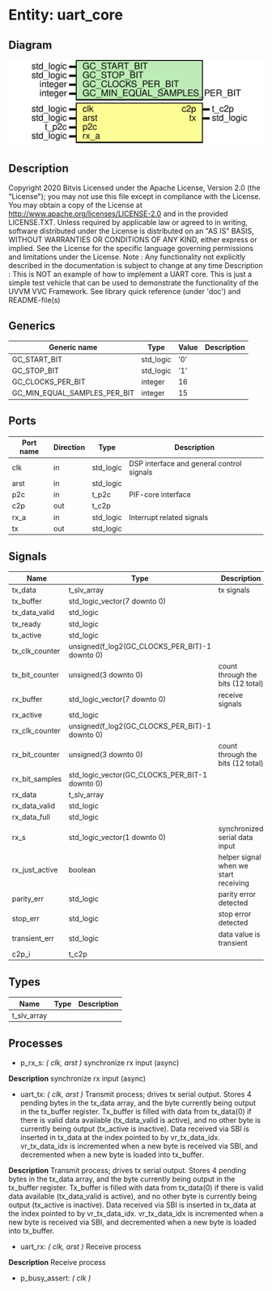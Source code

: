 # Entity: uart_core
## Diagram
![Diagram](uart_core.svg "Diagram")
## Description
Copyright 2020 Bitvis
Licensed under the Apache License, Version 2.0 (the "License"); you may not use this file except in compliance with the License.
You may obtain a copy of the License at http://www.apache.org/licenses/LICENSE-2.0 and in the provided LICENSE.TXT.
Unless required by applicable law or agreed to in writing, software distributed under the License is distributed on
an "AS IS" BASIS, WITHOUT WARRANTIES OR CONDITIONS OF ANY KIND, either express or implied.
See the License for the specific language governing permissions and limitations under the License.
Note : Any functionality not explicitly described in the documentation is subject to change at any time
Description   : This is NOT an example of how to implement a UART core. This is just
                a simple test vehicle that can be used to demonstrate the functionality
                of the UVVM VVC Framework.
                See library quick reference (under 'doc') and README-file(s)
## Generics
| Generic name                 | Type      | Value | Description |
| ---------------------------- | --------- | ----- | ----------- |
| GC_START_BIT                 | std_logic | '0'   |             |
| GC_STOP_BIT                  | std_logic | '1'   |             |
| GC_CLOCKS_PER_BIT            | integer   | 16    |             |
| GC_MIN_EQUAL_SAMPLES_PER_BIT | integer   | 15    |             |
## Ports
| Port name | Direction | Type      | Description                               |
| --------- | --------- | --------- | ----------------------------------------- |
| clk       | in        | std_logic | DSP interface and general control signals |
| arst      | in        | std_logic |                                           |
| p2c       | in        | t_p2c     | PIF-core interface                        |
| c2p       | out       | t_c2p     |                                           |
| rx_a      | in        | std_logic | Interrupt related signals                 |
| tx        | out       | std_logic |                                           |
## Signals
| Name           | Type                                           | Description                            |
| -------------- | ---------------------------------------------- | -------------------------------------- |
| tx_data        | t_slv_array                                    | tx signals                             |
| tx_buffer      | std_logic_vector(7 downto 0)                   |                                        |
| tx_data_valid  | std_logic                                      |                                        |
| tx_ready       | std_logic                                      |                                        |
| tx_active      | std_logic                                      |                                        |
| tx_clk_counter | unsigned(f_log2(GC_CLOCKS_PER_BIT)-1 downto 0) |                                        |
| tx_bit_counter | unsigned(3 downto 0)                           | count through the bits (12 total)      |
| rx_buffer      | std_logic_vector(7 downto 0)                   | receive signals                        |
| rx_active      | std_logic                                      |                                        |
| rx_clk_counter | unsigned(f_log2(GC_CLOCKS_PER_BIT)-1 downto 0) |                                        |
| rx_bit_counter | unsigned(3 downto 0)                           | count through the bits (12 total)      |
| rx_bit_samples | std_logic_vector(GC_CLOCKS_PER_BIT-1 downto 0) |                                        |
| rx_data        | t_slv_array                                    |                                        |
| rx_data_valid  | std_logic                                      |                                        |
| rx_data_full   | std_logic                                      |                                        |
| rx_s           | std_logic_vector(1 downto 0)                   | synchronized serial data input         |
| rx_just_active | boolean                                        | helper signal when we start receiving  |
| parity_err     | std_logic                                      | parity error detected                  |
| stop_err       | std_logic                                      | stop error detected                    |
| transient_err  | std_logic                                      | data value is transient                |
| c2p_i          | t_c2p                                          |                                        |
## Types
| Name        | Type | Description |
| ----------- | ---- | ----------- |
| t_slv_array |      |             |
## Processes
- p_rx_s: _( clk, arst )_
synchronize rx input (async)

**Description**
synchronize rx input (async)

- uart_tx: _( clk, arst )_
Transmit process; drives tx serial output.
Stores 4 pending bytes in the tx_data array, and the byte currently
being output in the tx_buffer register.
Tx_buffer is filled with data from tx_data(0) if there is valid data
available (tx_data_valid is active), and no other byte is currently
being output (tx_active is inactive).
Data received via SBI is inserted in tx_data at the index pointed to
by vr_tx_data_idx. vr_tx_data_idx is incremented when a new byte is
received via SBI, and decremented when a new byte is loaded into
tx_buffer.

**Description**
Transmit process; drives tx serial output.
Stores 4 pending bytes in the tx_data array, and the byte currently
being output in the tx_buffer register.
Tx_buffer is filled with data from tx_data(0) if there is valid data
available (tx_data_valid is active), and no other byte is currently
being output (tx_active is inactive).
Data received via SBI is inserted in tx_data at the index pointed to
by vr_tx_data_idx. vr_tx_data_idx is incremented when a new byte is
received via SBI, and decremented when a new byte is loaded into
tx_buffer.

- uart_rx: _( clk, arst )_
Receive process

**Description**
Receive process

- p_busy_assert: _( clk )_

